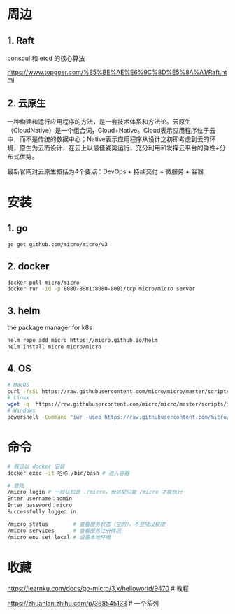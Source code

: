 # 周边

## 1. Raft

consoul 和 etcd 的核心算法

https://www.topgoer.com/%E5%BE%AE%E6%9C%8D%E5%8A%A1/Raft.html

## 2. 云原生

一种构建和运行应用程序的方法，是一套技术体系和方法论。云原生（CloudNative）是一个组合词，Cloud+Native。Cloud表示应用程序位于云中，而不是传统的数据中心；Native表示应用程序从设计之初即考虑到云的环境，原生为云而设计，在云上以最佳姿势运行，充分利用和发挥云平台的弹性+分布式优势。

最新官网对云原生概括为4个要点：DevOps + 持续交付 + 微服务 + 容器

# 安装

## 1. go

```bash
go get github.com/micro/micro/v3
```

## 2. docker

```bash
docker pull micro/micro
docker run -id -p 8080-8081:8080-8081/tcp micro/micro server
```

## 3. helm

the package manager for k8s

```bash
helm repo add micro https://micro.github.io/helm
helm install micro micro/micro
```

## 4. OS

```bash
# MacOS
curl -fsSL https://raw.githubusercontent.com/micro/micro/master/scripts/install.sh | /bin/bash
# Linux
wget -q  https://raw.githubusercontent.com/micro/micro/master/scripts/install.sh -O - | /bin/bash
# Windows
powershell -Command "iwr -useb https://raw.githubusercontent.com/micro/micro/master/scripts/install.ps1 | iex"
```

# 命令

```bash
# 假设以 docker 安装
docker exec -it 名称 /bin/bash # 进入容器

# 登陆
/micro login # 一般认知是 ./micro，但这里只能 /micro 才能执行
Enter username：admin
Enter password：micro
Successfully logged in.

/micro status        # 查看服务状态（空的），不登陆没权限
/micro services      # 查看服务注册情况
/micro env set local # 设置本地环境
```





# 收藏

https://learnku.com/docs/go-micro/3.x/helloworld/9470  # 教程

https://zhuanlan.zhihu.com/p/368545133  # 一个系列
